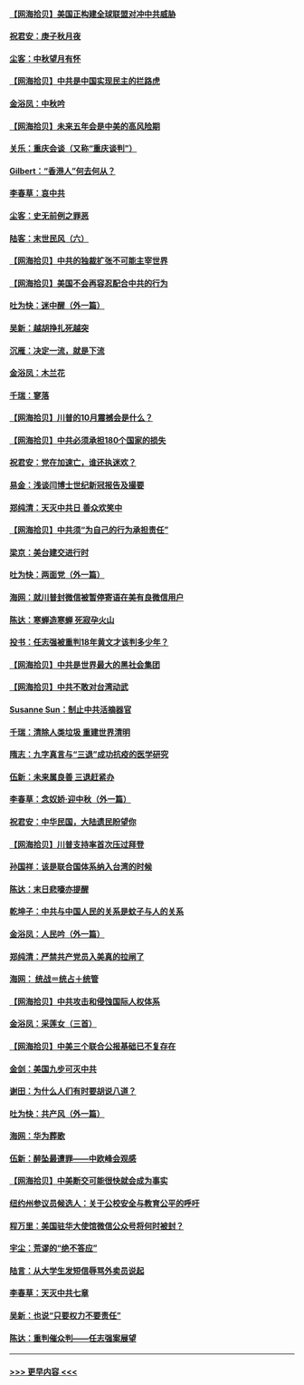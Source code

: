 #### [【网海拾贝】美国正构建全球联盟对冲中共威胁](../pages/nsc993/n12446580.md?t=10021417) 
#### [祝君安：庚子秋月夜](../pages/nsc993/n12445870.md?t=10021417) 
#### [尘客：中秋望月有怀](../pages/nsc993/n12444632.md?t=10021417) 
#### [【网海拾贝】中共是中国实现民主的拦路虎](../pages/nsc993/n12443573.md?t=10021417) 
#### [金浴凤：中秋吟](../pages/nsc993/n12441773.md?t=10021417) 
#### [【网海拾贝】未来五年会是中美的高风险期](../pages/nsc993/n12440760.md?t=10021417) 
#### [关乐：重庆会谈（又称“重庆谈判”）](../pages/nsc993/n12437525.md?t=10021417) 
#### [Gilbert：“香港人”何去何从？](../pages/nsc993/n12435894.md?t=10021417) 
#### [李春草：哀中共](../pages/nsc993/n12435874.md?t=10021417) 
#### [尘客：史无前例之罪恶](../pages/nsc993/n12435762.md?t=10021417) 
#### [陆客：末世民风（六）](../pages/nsc993/n12435354.md?t=10021417) 
#### [【网海拾贝】中共的独裁扩张不可能主宰世界](../pages/nsc993/n12435151.md?t=10021417) 
#### [【网海拾贝】美国不会再容忍配合中共的行为](../pages/nsc993/n12433808.md?t=10021417) 
#### [吐为快：迷中醒（外一篇）](../pages/nsc993/n12433585.md?t=10021417) 
#### [吴新：越胡挣扎死越突](../pages/nsc993/n12433562.md?t=10021417) 
#### [沉雁：决定一流，就是下流](../pages/nsc993/n12432128.md?t=10021417) 
#### [金浴凤：木兰花](../pages/nsc993/n12432124.md?t=10021417) 
#### [千瑞：寥落](../pages/nsc993/n12432071.md?t=10021417) 
#### [【网海拾贝】川普的10月震撼会是什么？](../pages/nsc993/n12431624.md?t=10021417) 
#### [【网海拾贝】中共必须承担180个国家的损失](../pages/nsc993/n12428893.md?t=10021417) 
#### [祝君安：党在加速亡，谁还执迷欢？](../pages/nsc993/n12428652.md?t=10021417) 
#### [易金：浅谈闫博士世纪新冠报告及撮要](../pages/nsc993/n12426822.md?t=10021417) 
#### [郑纯清：天灭中共日 善众欢笑中](../pages/nsc993/n12426784.md?t=10021417) 
#### [【网海拾贝】中共须“为自己的行为承担责任”](../pages/nsc993/n12426067.md?t=10021417) 
#### [梁京：美台建交进行时](../pages/nsc993/n12424066.md?t=10021417) 
#### [吐为快：两面党（外一篇）](../pages/nsc993/n12424043.md?t=10021417) 
#### [海网：就川普封微信被暂停寄语在美有良微信用户](../pages/nsc993/n12424021.md?t=10021417) 
#### [陈达：寒蝉造寒蝉 死寂孕火山](../pages/nsc993/n12423958.md?t=10021417) 
#### [投书：任志强被重判18年黄文才该判多少年？](../pages/nsc993/n12423672.md?t=10021417) 
#### [【网海拾贝】中共是世界最大的黑社会集团](../pages/nsc993/n12423543.md?t=10021417) 
#### [【网海拾贝】中共不敢对台湾动武](../pages/nsc993/n12421418.md?t=10021417) 
#### [Susanne Sun：制止中共活摘器官](../pages/nsc993/n12419654.md?t=10021417) 
#### [千瑞：清除人类垃圾 重建世界清明](../pages/nsc993/n12419414.md?t=10021417) 
#### [隋志：九字真言与“三退”成功抗疫的医学研究](../pages/nsc993/n12419248.md?t=10021417) 
#### [伍新：未来属良善 三退赶紧办](../pages/nsc993/n12418496.md?t=10021417) 
#### [李春草：念奴娇·迎中秋（外一篇）](../pages/nsc993/n12418465.md?t=10021417) 
#### [祝君安：中华民国，大陆遗民盼望你](../pages/nsc993/n12418089.md?t=10021417) 
#### [【网海拾贝】川普支持率首次压过拜登](../pages/nsc993/n12418050.md?t=10021417) 
#### [孙国祥：该是联合国体系纳入台湾的时候](../pages/nsc993/n12417369.md?t=10021417) 
#### [陈达：末日悲嚎亦提醒](../pages/nsc993/n12416736.md?t=10021417) 
#### [乾坤子：中共与中国人民的关系是蚊子与人的关系](../pages/nsc993/n12416632.md?t=10021417) 
#### [金浴凤：人民吟（外一篇）](../pages/nsc993/n12416567.md?t=10021417) 
#### [郑纯清：严禁共产党员入美真的拉闸了](../pages/nsc993/n12416550.md?t=10021417) 
#### [海网： 统战＝统占＋统管](../pages/nsc993/n12416404.md?t=10021417) 
#### [【网海拾贝】中共攻击和侵蚀国际人权体系](../pages/nsc993/n12416250.md?t=10021417) 
#### [金浴凤：采莲女（三首）](../pages/nsc993/n12415517.md?t=10021417) 
#### [【网海拾贝】中美三个联合公报基础已不复存在](../pages/nsc993/n12415054.md?t=10021417) 
#### [金剑：美国九步可灭中共](../pages/nsc993/n12413183.md?t=10021417) 
#### [谢田：为什么人们有时要胡说八道？](../pages/nsc993/n12411861.md?t=10021417) 
#### [吐为快：共产风（外一篇）](../pages/nsc993/n12411761.md?t=10021417) 
#### [海网：华为葬歌](../pages/nsc993/n12410381.md?t=10021417) 
#### [伍新：醉坠最遭罪——中欧峰会观感](../pages/nsc993/n12410364.md?t=10021417) 
#### [【网海拾贝】中美断交可能很快就会成为事实](../pages/nsc993/n12409495.md?t=10021417) 
#### [纽约州参议员候选人：关于公校安全与教育公平的呼吁](../pages/nsc993/n12409228.md?t=10021417) 
#### [程万里：美国驻华大使馆微信公众号将何时被封？](../pages/nsc993/n12407397.md?t=10021417) 
#### [宇尘：荒谬的“绝不答应”](../pages/nsc993/n12407360.md?t=10021417) 
#### [陆言：从大学生发短信辱骂外卖员说起](../pages/nsc993/n12407285.md?t=10021417) 
#### [李春草：天灭中共七章](../pages/nsc993/n12406988.md?t=10021417) 
#### [吴新：也说“只要权力不要责任”](../pages/nsc993/n12406966.md?t=10021417) 
#### [陈达：重判催众判——任志强案展望](../pages/nsc993/n12404540.md?t=10021417) 

----
#### [ >>> 更早内容 <<< ](../indexes/nsc993-earlier.md)
